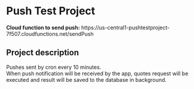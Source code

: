 <h1>Push Test Project</h1>
<b>Cloud function to send push:</b>
https://us-central1-pushtestproject-7f507.cloudfunctions.net/sendPush<br/>
<h2>Project description</h2>
Pushes sent by cron every 10 minutes.<br/>
When push notification will be received by the app, quotes request will be executed and result will be saved to the database in background.
